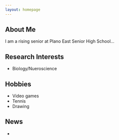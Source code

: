 ```yaml
---
layout: homepage
---
```


## About Me

I am a rising senior at Plano East Senior High School...

## Research Interests

- Biology/Nueroscience

## Hobbies

- Video games
- Tennis
- Drawing

## News
- 
